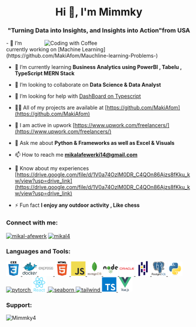 
<h1 align="center">Hi 👋, I'm Mimmky</h1>
<h3 align="center">"Turning Data into Insights, and Insights into Action"from USA</h3>
<img align="right" alt="Coding with Coffee" width="400" src="https://cdn.dribbble.com/users/1162077/screenshots/3848914/programmer.gif">
- 🔭 I’m currently working on [Machine Learning](https://github.com/MakiAfom/Mauchline-learning-Problems-)

- 🌱 I’m currently learning **Business Analytics using PowerBI , Tabelu , TypeScript MERN Stack**

- 👯 I’m looking to collaborate on **Data Science & Data Analyst**

- 🤝 I’m looking for help with [DashBoard on Typescript](https://github.com/MakiAfom/DashboardTSX)

- 👨‍💻 All of my projects are available at [https://github.com/MakiAfom](https://github.com/MakiAfom)

- 📝 I am active in upwork [https://www.upwork.com/freelancers/](https://www.upwork.com/freelancers/)

- 💬 Ask me about **Python & Frameworks as well as Excel & Visuals**

- 📫 How to reach me **mikalafewerki14@gmail.com**

- 📄 Know about my experiences [https://drive.google.com/file/d/1V0a74OzlM0DR_C4QOn86Ajzs8fKku_kw/view?usp=drive_link](https://drive.google.com/file/d/1V0a74OzlM0DR_C4QOn86Ajzs8fKku_kw/view?usp=drive_link)

- ⚡ Fun fact **I enjoy any outdoor activity , Like chess**

<h3 align="left">Connect with me:</h3>
<p align="left">
<a href="https://linkedin.com/in/mikal-afewerk" target="blank"><img align="center" src="https://raw.githubusercontent.com/rahuldkjain/github-profile-readme-generator/master/src/images/icons/Social/linked-in-alt.svg" alt="mikal-afewerk" height="30" width="40" /></a>
<a href="https://www.leetcode.com/mikal4" target="blank"><img align="center" src="https://raw.githubusercontent.com/rahuldkjain/github-profile-readme-generator/master/src/images/icons/Social/leet-code.svg" alt="mikal4" height="30" width="40" /></a>
</p>

<h3 align="left">Languages and Tools:</h3>
<p align="left"> <a href="https://www.w3schools.com/css/" target="_blank" rel="noreferrer"> <img src="https://raw.githubusercontent.com/devicons/devicon/master/icons/css3/css3-original-wordmark.svg" alt="css3" width="40" height="40"/> </a> <a href="https://www.docker.com/" target="_blank" rel="noreferrer"> <img src="https://raw.githubusercontent.com/devicons/devicon/master/icons/docker/docker-original-wordmark.svg" alt="docker" width="40" height="40"/> </a> <a href="https://expressjs.com" target="_blank" rel="noreferrer"> <img src="https://raw.githubusercontent.com/devicons/devicon/master/icons/express/express-original-wordmark.svg" alt="express" width="40" height="40"/> </a> <a href="https://www.w3.org/html/" target="_blank" rel="noreferrer"> <img src="https://raw.githubusercontent.com/devicons/devicon/master/icons/html5/html5-original-wordmark.svg" alt="html5" width="40" height="40"/> </a> <a href="https://developer.mozilla.org/en-US/docs/Web/JavaScript" target="_blank" rel="noreferrer"> <img src="https://raw.githubusercontent.com/devicons/devicon/master/icons/javascript/javascript-original.svg" alt="javascript" width="40" height="40"/> </a> <a href="https://www.mongodb.com/" target="_blank" rel="noreferrer"> <img src="https://raw.githubusercontent.com/devicons/devicon/master/icons/mongodb/mongodb-original-wordmark.svg" alt="mongodb" width="40" height="40"/> </a> <a href="https://nodejs.org" target="_blank" rel="noreferrer"> <img src="https://raw.githubusercontent.com/devicons/devicon/master/icons/nodejs/nodejs-original-wordmark.svg" alt="nodejs" width="40" height="40"/> </a> <a href="https://www.oracle.com/" target="_blank" rel="noreferrer"> <img src="https://raw.githubusercontent.com/devicons/devicon/master/icons/oracle/oracle-original.svg" alt="oracle" width="40" height="40"/> </a> <a href="https://pandas.pydata.org/" target="_blank" rel="noreferrer"> <img src="https://raw.githubusercontent.com/devicons/devicon/2ae2a900d2f041da66e950e4d48052658d850630/icons/pandas/pandas-original.svg" alt="pandas" width="40" height="40"/> </a> <a href="https://www.postgresql.org" target="_blank" rel="noreferrer"> <img src="https://raw.githubusercontent.com/devicons/devicon/master/icons/postgresql/postgresql-original-wordmark.svg" alt="postgresql" width="40" height="40"/> </a> <a href="https://www.python.org" target="_blank" rel="noreferrer"> <img src="https://raw.githubusercontent.com/devicons/devicon/master/icons/python/python-original.svg" alt="python" width="40" height="40"/> </a> <a href="https://pytorch.org/" target="_blank" rel="noreferrer"> <img src="https://www.vectorlogo.zone/logos/pytorch/pytorch-icon.svg" alt="pytorch" width="40" height="40"/> </a> <a href="https://reactjs.org/" target="_blank" rel="noreferrer"> <img src="https://raw.githubusercontent.com/devicons/devicon/master/icons/react/react-original-wordmark.svg" alt="react" width="40" height="40"/> </a> <a href="https://seaborn.pydata.org/" target="_blank" rel="noreferrer"> <img src="https://seaborn.pydata.org/_images/logo-mark-lightbg.svg" alt="seaborn" width="40" height="40"/> </a> <a href="https://tailwindcss.com/" target="_blank" rel="noreferrer"> <img src="https://www.vectorlogo.zone/logos/tailwindcss/tailwindcss-icon.svg" alt="tailwind" width="40" height="40"/> </a> <a href="https://www.typescriptlang.org/" target="_blank" rel="noreferrer"> <img src="https://raw.githubusercontent.com/devicons/devicon/master/icons/typescript/typescript-original.svg" alt="typescript" width="40" height="40"/> </a> <a href="https://vuejs.org/" target="_blank" rel="noreferrer"> <img src="https://raw.githubusercontent.com/devicons/devicon/master/icons/vuejs/vuejs-original-wordmark.svg" alt="vuejs" width="40" height="40"/> </a> </p>

<h3 align="left">Support:</h3>
<p><a href="https://ko-fi.com/Mimmky4"> <img align="left" src="https://cdn.ko-fi.com/cdn/kofi3.png?v=3" height="50" width="210" alt="Mimmky4" /></a></p><br><br>
